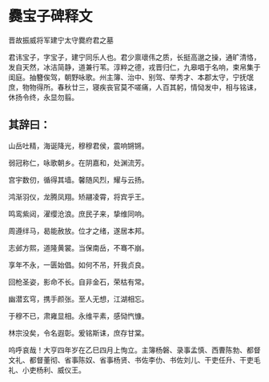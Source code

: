 # 爨宝子碑释文

晋故振威将军建宁太守爨府君之墓

君讳宝子，字宝子，建宁同乐人也。君少禀瓌伟之质，长挺高邈之操，通旷清恪，发自天然，冰洁简静，道兼行苇。淳粹之德，戎晋归仁，九皋唱于名响，束帛集于闺庭。抽簪俟驾，朝野咏歌。州主簿、治中、别驾、举秀才、本郡太守，宁抚氓庶，物物得所。春秋廿三，寝疾丧官莫不嗟痛，人百其躬，情恸发中，相与铭诔，休扬令终，永显勿翦。

## 其辞曰：

山岳吐精，海诞降光，穆穆君侯，震响锵锵。

弱冠称仁，咏歌朝乡。在阴嘉和，处渊流芳。

宫宇数仞，循得其墙。馨随风烈，耀与云扬。

鸿渐羽仪，龙腾凤翔。矫翮凌霄，将宾乎王。

鸣鸾紫闼，濯缨沧浪。庶民子来，挚维同响。

周遵绊马，曷能赦放。位才之绪，遂居本邦。

志邺方熙，道隆黄裳。当保南岳，不骞不崩。

享年不永，一匮始倡。如何不吊，歼我贞良。

回枪圣姿，影命不长。自非金石，荣枯有常。

幽潜玄穹，携手颜张。至人无想，江湖相忘。

于穆不已，肃雍显相。永维平素，感恸忾慷。

林宗没矣，令名遐彰。爰铭斯诔，庶存甘棠。

呜呼哀哉！大亨四年岁在乙巳四月上恂立。主簿杨磐、录事孟慎、西曹陈勃、都督 文礼、都督董彻、省事陈奴、省事杨贤、书佐李仂、书佐刘儿、干吏任升、干吏毛礼、小吏杨利、威仪王。
